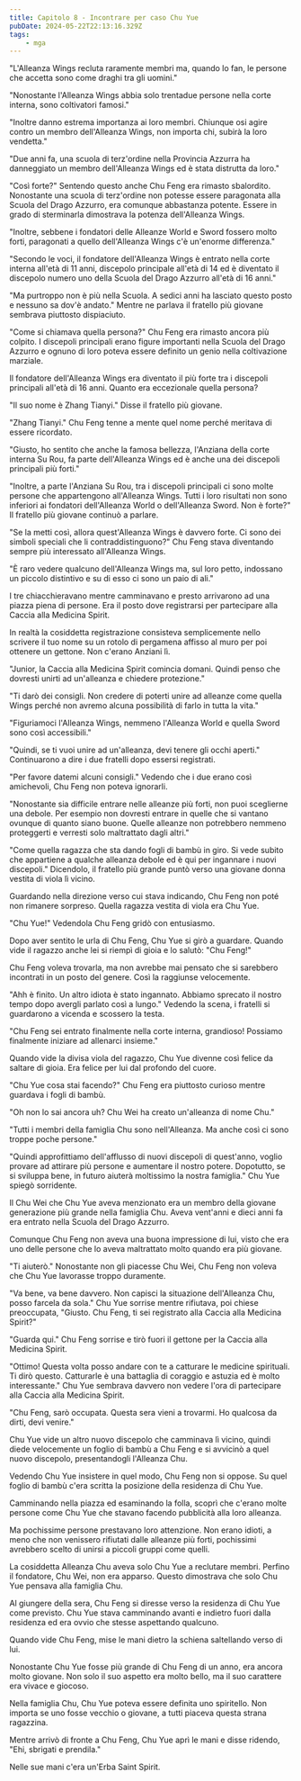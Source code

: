 ```yaml
---
title: Capitolo 8 - Incontrare per caso Chu Yue
pubDate: 2024-05-22T22:13:16.329Z
tags:
    - mga
---
```



"L'Alleanza Wings recluta raramente membri ma, quando lo fan, le persone che accetta sono come draghi tra gli uomini."


"Nonostante l'Alleanza Wings abbia solo trentadue persone nella corte interna, sono coltivatori famosi."


"Inoltre danno estrema importanza ai loro membri. Chiunque osi agire contro un membro dell'Alleanza Wings, non importa chi, subirà la loro vendetta."


"Due anni fa, una scuola di terz'ordine nella Provincia Azzurra ha danneggiato un membro dell'Alleanza Wings ed è stata distrutta da loro."


"Così forte?" Sentendo questo anche Chu Feng era rimasto sbalordito. Nonostante una scuola di terz'ordine non potesse essere paragonata alla Scuola del Drago Azzurro, era comunque abbastanza potente. Essere in grado di sterminarla dimostrava la potenza dell'Alleanza Wings.


"Inoltre, sebbene i fondatori delle Alleanze World e Sword fossero molto forti, paragonati a quello dell'Alleanza Wings c'è un'enorme differenza."


"Secondo le voci, il fondatore dell'Alleanza Wings è entrato nella corte interna all'età di 11 anni, discepolo principale all'età di 14 ed è diventato il discepolo numero uno della Scuola del Drago Azzurro all'età di 16 anni."


"Ma purtroppo non è più nella Scuola. A sedici anni ha lasciato questo posto e nessuno sa dov'è andato." Mentre ne parlava il fratello più giovane sembrava piuttosto dispiaciuto.


"Come si chiamava quella persona?" Chu Feng era rimasto ancora più colpito. I discepoli principali erano figure importanti nella Scuola del Drago Azzurro e ognuno di loro poteva essere definito un genio nella coltivazione marziale.


Il fondatore dell'Alleanza Wings era diventato il più forte tra i discepoli principali all'età di 16 anni.
Quanto era eccezionale quella persona?


"Il suo nome è Zhang Tianyi." Disse il fratello più giovane.


"Zhang Tianyi." Chu Feng tenne a mente quel nome perché meritava di essere ricordato.


"Giusto, ho sentito che anche la famosa bellezza, l'Anziana della corte interna Su Rou, fa parte dell'Alleanza Wings ed è anche una dei discepoli principali più forti."


"Inoltre, a parte l'Anziana Su Rou, tra i discepoli principali ci sono molte persone che appartengono all'Alleanza Wings. Tutti i loro risultati non sono inferiori ai fondatori dell'Alleanza World o dell'Alleanza Sword. Non è forte?" Il fratello più giovane continuò a parlare.


"Se la metti così, allora quest'Alleanza Wings è davvero forte. Ci sono dei simboli speciali che li contraddistinguono?" Chu Feng stava diventando sempre più interessato all'Alleanza Wings.


"È raro vedere qualcuno dell'Alleanza Wings ma, sul loro petto, indossano un piccolo distintivo e su di esso ci sono un paio di ali."


I tre chiacchieravano mentre camminavano e presto arrivarono ad una piazza piena di persone. Era il posto dove registrarsi per partecipare alla Caccia alla Medicina Spirit.


In realtà la cosiddetta registrazione consisteva semplicemente nello scrivere il tuo nome su un rotolo di pergamena affisso al muro per poi ottenere un gettone.
Non c'erano Anziani lì.


"Junior, la Caccia alla Medicina Spirit comincia domani. Quindi penso che dovresti unirti ad un'alleanza e chiedere protezione."


"Ti darò dei consigli. Non credere di poterti unire ad alleanze come quella Wings perché non avremo alcuna possibilità di farlo in tutta la vita."


"Figuriamoci l'Alleanza Wings, nemmeno l'Alleanza World e quella Sword sono così accessibili."


"Quindi, se ti vuoi unire ad un'alleanza, devi tenere gli occhi aperti." Continuarono a dire i due fratelli dopo essersi registrati.


"Per favore datemi alcuni consigli." Vedendo che i due erano così amichevoli, Chu Feng non poteva ignorarli.


"Nonostante sia difficile entrare nelle alleanze più forti, non puoi sceglierne una debole. Per esempio non dovresti entrare in quelle che si vantano ovunque di quanto siano buone.
Quelle alleanze non potrebbero nemmeno proteggerti e verresti solo maltrattato dagli altri."


"Come quella ragazza che sta dando fogli di bambù in giro. Si vede subito che appartiene a qualche alleanza debole ed è qui per ingannare i nuovi discepoli." Dicendolo, il fratello più grande puntò verso una giovane donna vestita di viola lì vicino.


Guardando nella direzione verso cui stava indicando, Chu Feng non poté non rimanere sorpreso. Quella ragazza vestita di viola era Chu Yue.


"Chu Yue!" Vedendola Chu Feng gridò con entusiasmo.


Dopo aver sentito le urla di Chu Feng, Chu Yue si girò a guardare. Quando vide il ragazzo anche lei si riempì di gioia e lo salutò: "Chu Feng!"


Chu Feng voleva trovarla, ma non avrebbe mai pensato che si sarebbero incontrati in un posto del genere. Così la raggiunse velocemente.


"Ahh è finito. Un altro idiota è stato ingannato. Abbiamo sprecato il nostro tempo dopo avergli parlato così a lungo." Vedendo la scena, i fratelli si guardarono a vicenda e scossero la testa.


"Chu Feng sei entrato finalmente nella corte interna, grandioso! Possiamo finalmente iniziare ad allenarci insieme."


Quando vide la divisa viola del ragazzo, Chu Yue divenne così felice da saltare di gioia. Era felice per lui dal profondo del cuore.


"Chu Yue cosa stai facendo?" Chu Feng era piuttosto curioso mentre guardava i fogli di bambù.


"Oh non lo sai ancora uh? Chu Wei ha creato un'alleanza di nome Chu."


"Tutti i membri della famiglia Chu sono nell'Alleanza. Ma anche così ci sono troppe poche persone."


"Quindi approfittiamo dell'afflusso di nuovi discepoli di quest'anno, voglio provare ad attirare più persone e aumentare il nostro potere. Dopotutto, se si sviluppa bene, in futuro aiuterà moltissimo la nostra famiglia." Chu Yue spiegò sorridente.


Il Chu Wei che Chu Yue aveva menzionato era un membro della giovane generazione più grande nella famiglia Chu. Aveva vent'anni e dieci anni fa era entrato nella Scuola del Drago Azzurro.


Comunque Chu Feng non aveva una buona impressione di lui, visto che era uno delle persone che lo aveva maltrattato molto quando era più giovane.


"Ti aiuterò." Nonostante non gli piacesse Chu Wei, Chu Feng non voleva che Chu Yue lavorasse troppo duramente.


"Va bene, va bene davvero. Non capisci la situazione dell'Alleanza Chu, posso farcela da sola."
Chu Yue sorrise mentre rifiutava, poi chiese preoccupata, "Giusto. Chu Feng, ti sei registrato alla Caccia alla Medicina Spirit?"


"Guarda qui." Chu Feng sorrise e tirò fuori il gettone per la Caccia alla Medicina Spirit.


"Ottimo! Questa volta posso andare con te a catturare le medicine spirituali. Ti dirò questo. Catturarle è una battaglia di coraggio e astuzia ed è molto interessante." Chu Yue sembrava davvero non vedere l'ora di partecipare alla Caccia alla Medicina Spirit.


"Chu Feng, sarò occupata. Questa sera vieni a trovarmi. Ho qualcosa da dirti, devi venire."


Chu Yue vide un altro nuovo discepolo che camminava lì vicino, quindi diede velocemente un foglio di bambù a Chu Feng e si avvicinò a quel nuovo discepolo, presentandogli l'Alleanza Chu.


Vedendo Chu Yue insistere in quel modo, Chu Feng non si oppose. Su quel foglio di bambù c'era scritta la posizione della residenza di Chu Yue.


Camminando nella piazza ed esaminando la folla, scoprì che c'erano molte persone come Chu Yue che stavano facendo pubblicità alla loro alleanza.


Ma pochissime persone prestavano loro attenzione. Non erano idioti, a meno che non venissero rifiutati dalle alleanze più forti, pochissimi avrebbero scelto di unirsi a piccoli gruppi come quelli.


La cosiddetta Alleanza Chu aveva solo Chu Yue a reclutare membri. Perfino il fondatore, Chu Wei, non era apparso. Questo dimostrava che solo Chu Yue pensava alla famiglia Chu.


Al giungere della sera, Chu Feng si diresse verso la residenza di Chu Yue come previsto. Chu Yue stava camminando avanti e indietro fuori dalla residenza ed era ovvio che stesse aspettando qualcuno.


Quando vide Chu Feng, mise le mani dietro la schiena saltellando verso di lui.


Nonostante Chu Yue fosse più grande di Chu Feng di un anno, era ancora molto giovane. Non solo il suo aspetto era molto bello, ma il suo carattere era vivace e giocoso.


Nella famiglia Chu, Chu Yue poteva essere definita uno spiritello. Non importa se uno fosse vecchio o giovane, a tutti piaceva questa strana ragazzina.


Mentre arrivò di fronte a Chu Feng, Chu Yue aprì le mani e disse ridendo, "Ehi, sbrigati e prendila."


Nelle sue mani c'era un'Erba Saint Spirit.



